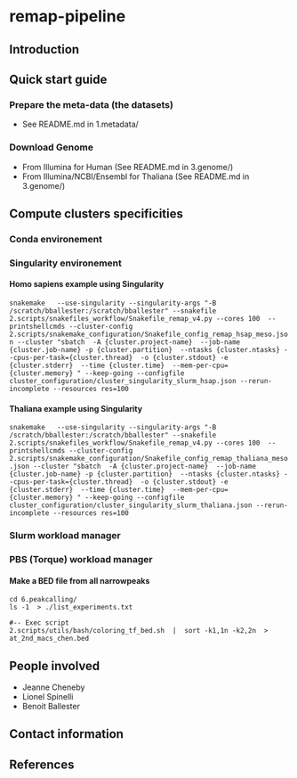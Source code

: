 # remap-pipeline

## Introduction

## Quick start guide

### Prepare the meta-data (the datasets)
 - See README.md in 1.metadata/


### Download Genome
 - From Illumina for Human (See README.md in 3.genome/)
 - From Illumina/NCBI/Ensembl for Thaliana (See README.md in 3.genome/)

## Compute clusters specificities

### Conda environement

### Singularity environement


#### Homo sapiens example using Singularity
`snakemake   --use-singularity --singularity-args "-B /scratch/bballester:/scratch/bballester" --snakefile 2.scripts/snakefiles_workflow/Snakefile_remap_v4.py --cores 100  --printshellcmds --cluster-config 2.scripts/snakemake_configuration/Snakefile_config_remap_hsap_meso.json --cluster "sbatch  -A {cluster.project-name}  --job-name {cluster.job-name} -p {cluster.partition}  --ntasks {cluster.ntasks} --cpus-per-task={cluster.thread}  -o {cluster.stdout} -e {cluster.stderr}  --time {cluster.time}  --mem-per-cpu={cluster.memory} " --keep-going --configfile cluster_configuration/cluster_singularity_slurm_hsap.json --rerun-incomplete --resources res=100  `

#### Thaliana example using Singularity
`snakemake   --use-singularity --singularity-args "-B /scratch/bballester:/scratch/bballester" --snakefile 2.scripts/snakefiles_workflow/Snakefile_remap_v4.py --cores 100  --printshellcmds --cluster-config 2.scripts/snakemake_configuration/Snakefile_config_remap_thaliana_meso.json --cluster "sbatch  -A {cluster.project-name}  --job-name {cluster.job-name} -p {cluster.partition}  --ntasks {cluster.ntasks} --cpus-per-task={cluster.thread}  -o {cluster.stdout} -e {cluster.stderr}  --time {cluster.time}  --mem-per-cpu={cluster.memory} " --keep-going --configfile cluster_configuration/cluster_singularity_slurm_thaliana.json --rerun-incomplete --resources res=100  `



### Slurm workload manager

### PBS (Torque) workload manager 

#### Make a BED file from all narrowpeaks
```
cd 6.peakcalling/
ls -1  > ./list_experiments.txt 

#-- Exec script
2.scripts/utils/bash/coloring_tf_bed.sh  |  sort -k1,1n -k2,2n  > at_2nd_macs_chen.bed
```



## People involved
- Jeanne Cheneby
- Lionel Spinelli
- Benoit Ballester

## Contact information


## References
